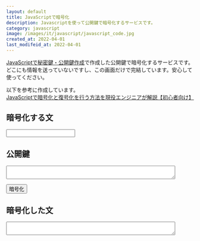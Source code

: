 ```yaml
---
layout: default
title: JavaScriptで暗号化
description: Javascriptを使って公開鍵で暗号化するサービスです。
category: javascript
image: /images/it/javascript/javascript_code.jpg
created_at: 2022-04-01
last_modifeid_at: 2022-04-01
---
```

<script src="https://cdn.jsdelivr.net/gh/mtaketani113/cryptico@1.0.1/cryptico.min.js"></script> 

<script type="text/JavaScript">
  
  $(function(){

    var splitData = document.cookie.split("; ").filter(s => s.startsWith("_publicKey="))

    if(splitData.length > 0){
      let publicKey = splitData[0].split("=")[1]
      $("#publicKey").val(publicKey);
    }

    $("#crypt").click(() => {
      let planText = $("#planText").val();
      let publicKey = $("#publicKey").val();

      var encryptionResult = cryptico.encrypt(planText, publicKey);
      $("#encryptText").val(encryptionResult.cipher);
    });
  });

</script>

[JavaScriptで秘密鍵・公開鍵作成](/it/javascript/javascriptRSA.html)で作成した公開鍵で暗号化するサービスです。
どこにも情報を送っていないですし、この画面だけで完結しています。安心して使ってください。

以下を参考に作成しています。  
[JavaScriptで暗号化と復号化を行う方法を現役エンジニアが解説【初心者向け】](https://techacademy.jp/magazine/21244)

## 暗号化する文

<input type="text" id="planText"/>

## 公開鍵

<textarea id="publicKey" style="width: 90%;"></textarea>

<button id="crypt">暗号化</button>

## 暗号化した文

<textarea readonly id="encryptText" style="width: 90%;"></textarea>